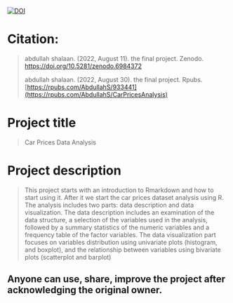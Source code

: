[![DOI](https://zenodo.org/badge/DOI/10.5281/zenodo.6984372.svg)](https://doi.org/10.5281/zenodo.6984372)

# Citation:
> abdullah shalaan. (2022, August 11). the final project. Zenodo. https://doi.org/10.5281/zenodo.6984372
> 
> abdullah shalaan. (2022, August 30). the final project. Rpubs. [https://rpubs.com/AbdullahS/933441](https://rpubs.com/AbdullahS/CarPricesAnalysis)

# Project title
> Car Prices Data Analysis

# Project description
> This project starts with an introduction to Rmarkdown and how to start using it. After it we start the car prices dataset analysis using R. The analysis includes two parts: data description and data visualization. The data description includes an examination of the data structure, a selection of the variables used in the analysis, followed by a summary statistics of the numeric variables and a frequency table of the factor variables. The data visualization part focuses on variables distribution using univariate plots (histogram, and boxplot), and the relationship between variables using bivariate plots (scatterplot and barplot)


## Anyone can use, share, improve the project after acknowledging the original owner.
